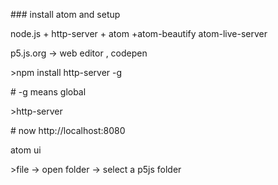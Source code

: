 \#\#\# install atom and setup

node.js + http-server + atom +atom-beautify atom-live-server

p5.js.org -&gt; web editor , codepen





&gt;npm install http-server -g

\# -g means global

&gt;http-server

\# now http://localhost:8080





atom ui

&gt;file -&gt; open folder -&gt; select a p5js folder




